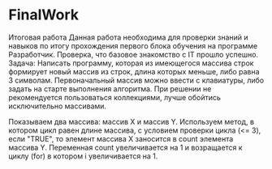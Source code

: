 # FinalWork
Итоговая работа
Данная работа необходима для проверки знаний и навыков по итогу прохождения первого блока обучения на программе Разработчик.
Проверка, что базовое знакомство с IT прошло успешно.
Задача:
Написать программу, которая из имеющегося массива строк формирует новый массив из строк, длина которых меньше, либо равна 3 символам. Первоначальный массив можно ввести с клавиатуры, либо задать на старте выполнения алгоритма. При решении не рекомендуется пользоваться коллекциями, лучше обойтись исключительно массивами.

Показываем два массива: массив X и массив Y.
Используем метод, в котором цикл равен длине массива, с условием проверки цикла (<= 3),
если "TRUE", то элемент массива Х заносится в count элемента массива Y. 
Переменная сount увеличивается на 1 и возращается к циклу (for) в котором i увеличивается на 1.
